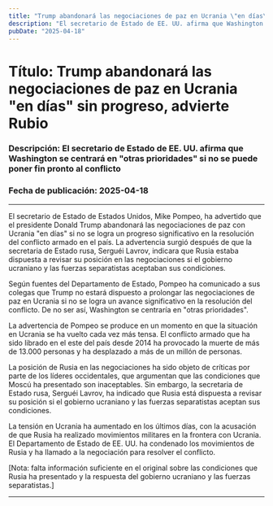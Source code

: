 ```yaml
---
title: "Trump abandonará las negociaciones de paz en Ucrania \"en días\" sin progreso, advierte Rubio"
description: "El secretario de Estado de EE. UU. afirma que Washington se centrará en \"otras prioridades\" si no se puede poner fin pronto al conflicto"
pubDate: "2025-04-18"
---
```


# Título: Trump abandonará las negociaciones de paz en Ucrania "en días" sin progreso, advierte Rubio

### Descripción: El secretario de Estado de EE. UU. afirma que Washington se centrará en "otras prioridades" si no se puede poner fin pronto al conflicto

### Fecha de publicación: 2025-04-18

---

El secretario de Estado de Estados Unidos, Mike Pompeo, ha advertido que el presidente Donald Trump abandonará las negociaciones de paz con Ucrania "en días" si no se logra un progreso significativo en la resolución del conflicto armado en el país. La advertencia surgió después de que la secretaria de Estado rusa, Serguéi Lavrov, indicara que Rusia estaba dispuesta a revisar su posición en las negociaciones si el gobierno ucraniano y las fuerzas separatistas aceptaban sus condiciones.

Según fuentes del Departamento de Estado, Pompeo ha comunicado a sus colegas que Trump no estará dispuesto a prolongar las negociaciones de paz en Ucrania si no se logra un avance significativo en la resolución del conflicto. De no ser así, Washington se centraría en "otras prioridades".

La advertencia de Pompeo se produce en un momento en que la situación en Ucrania se ha vuelto cada vez más tensa. El conflicto armado que ha sido librado en el este del país desde 2014 ha provocado la muerte de más de 13.000 personas y ha desplazado a más de un millón de personas.

La posición de Rusia en las negociaciones ha sido objeto de críticas por parte de los líderes occidentales, que argumentan que las condiciones que Moscú ha presentado son inaceptables. Sin embargo, la secretaria de Estado rusa, Serguéi Lavrov, ha indicado que Rusia está dispuesta a revisar su posición si el gobierno ucraniano y las fuerzas separatistas aceptan sus condiciones.

La tensión en Ucrania ha aumentado en los últimos días, con la acusación de que Rusia ha realizado movimientos militares en la frontera con Ucrania. El Departamento de Estado de EE. UU. ha condenado los movimientos de Rusia y ha llamado a la negociación para resolver el conflicto.

[Nota: falta información suficiente en el original sobre las condiciones que Rusia ha presentado y la respuesta del gobierno ucraniano y las fuerzas separatistas.]

---

